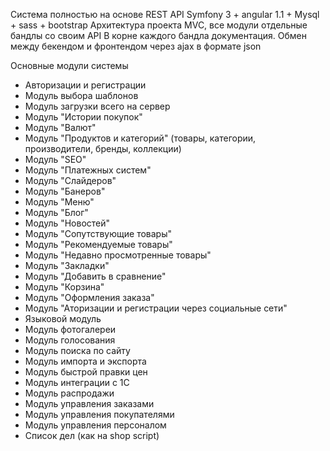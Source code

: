 Система полностью на основе REST API
Symfony 3 + angular 1.1 + Mysql + sass + bootstrap
Архитектура проекта MVC, все модули отдельные бандлы со своим API
В корне каждого бандла документация. Обмен между бекендом и фронтендом
через ajax в формате json

Основные модули системы
- Авторизации и регистрации
- Модуль выбора шаблонов
- Модуль загрузки всего на сервер
- Модуль "Истории покупок"
- Модуль "Валют"
- Модуль "Продуктов и категорий"
    (товары, категории, производители, бренды, коллекции)    
- Модуль "SEO"
- Модуль "Платежных систем"
- Модуль "Слайдеров"
- Модуль "Банеров"
- Модуль "Меню"
- Модуль "Блог"
- Модуль "Новостей"
- Модуль "Сопутствующие товары"
- Модуль "Рекомендуемые товары"
- Модуль "Недавно просмотренные товары"
- Модуль "Закладки"
- Модуль "Добавить в сравнение"
- Модуль "Корзина"
- Модуль "Оформления заказа"
- Модуль "Аторизации и регистрации через социальные сети"
- Языковой модуль
- Модуль фотогалереи
- Модуль голосования
- Модуль поиска по сайту
- Модуль импорта и экспорта
- Модуль быстрой правки цен
- Модуль интеграции с 1С
- Модуль распродажи
- Модуль управления заказами
- Модуль управления покупателями
- Модуль управления персоналом
- Список дел (как на shop script)

